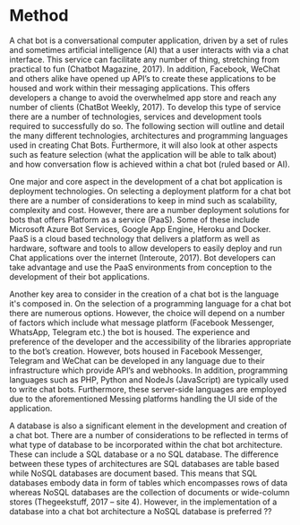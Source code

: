 # Method
A chat bot is a conversational computer application, driven by a set of rules and sometimes artificial intelligence (AI) that a user interacts with via a chat interface. This service can facilitate any number of thing, stretching from practical to fun (Chatbot Magazine, 2017). In addition, Facebook, WeChat and others alike have opened up API’s to create these applications to be housed and work within their messaging applications.  This offers developers a change to avoid the overwhelmed app store and reach any number of clients (ChatBot Weekly, 2017). To develop this type of service there are a number of technologies, services and development tools required to successfully do so. The following section will outline and detail the many different technologies, architectures and programming languages used in creating Chat Bots. Furthermore, it will also look at other aspects such as feature selection (what the application will be able to talk about) and how conversation flow is achieved within a chat bot (ruled based or AI).

One major and core aspect in the development of a chat bot application is deployment technologies. On selecting a deployment platform for a chat bot there are a number of considerations to keep in mind such as scalability, complexity and cost. However, there are a number deployment solutions for bots that offers Platform as a service (PaaS). Some of these include Microsoft Azure Bot Services, Google App Engine, Heroku and Docker. PaaS is a cloud based technology that delivers a platform as well as hardware, software and tools to allow developers to easily deploy and run Chat applications over the internet (Interoute, 2017). Bot developers can take advantage and use the PaaS environments from conception to the development of their bot applications.

Another key area to consider in the creation of a chat bot is the language it's composed in. On the selection of a programming language for a chat bot there are numerous options. However, the choice will depend on a number of factors which include what message platform (Facebook Messenger, WhatsApp, Telegram etc.) the bot is housed. The experience and preference of the developer and the accessibility of the libraries appropriate to the bot’s creation. However, bots housed in Facebook Messenger, Telegram and WeChat can be developed in any language due to their infrastructure which provide API’s and webhooks. In addition, programming languages such as PHP, Python and NodeJs (JavaScript) are typically used to write chat bots. Furthermore, these server-side languages are employed due to the aforementioned Messing platforms handling the UI side of the application.

A database is also a significant element in the development and creation of a chat bot. There are a number of considerations to be reflected in terms of what type of database to be incorporated within the chat bot architecture. These can include a SQL database or a no SQL database. The difference between these types of architectures are SQL databases are table based while NoSQL databases are document based. This means that SQL databases embody data in form of tables which encompasses rows of data whereas NoSQL databases are the collection of documents or wide-column stores (Thegeekstuff, 2017 – site 4). However, in the implementation of a database into a chat bot architecture a NoSQL database is preferred ??







